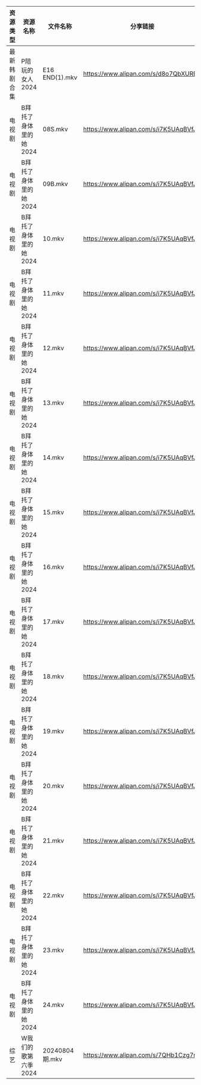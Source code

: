 | 资源类型   | 资源名称          | 文件名称           | 分享链接                                 | 更新时间                |
| ------ | ------------- | -------------- | ------------------------------------ | ------------------- |
| 最新韩剧合集 | P陪玩的女人2024    | E16 END(1).mkv | https://www.alipan.com/s/d8o7QbXUREf | 2024-08-05 00:09:51 |
| 电视剧    | B拜托了身体里的她2024 | 08S.mkv        | https://www.alipan.com/s/i7K5UAqBVfJ | 2024-08-05 08:02:10 |
| 电视剧    | B拜托了身体里的她2024 | 09B.mkv        | https://www.alipan.com/s/i7K5UAqBVfJ | 2024-08-05 08:02:10 |
| 电视剧    | B拜托了身体里的她2024 | 10.mkv         | https://www.alipan.com/s/i7K5UAqBVfJ | 2024-08-05 08:02:09 |
| 电视剧    | B拜托了身体里的她2024 | 11.mkv         | https://www.alipan.com/s/i7K5UAqBVfJ | 2024-08-05 08:02:09 |
| 电视剧    | B拜托了身体里的她2024 | 12.mkv         | https://www.alipan.com/s/i7K5UAqBVfJ | 2024-08-05 08:02:09 |
| 电视剧    | B拜托了身体里的她2024 | 13.mkv         | https://www.alipan.com/s/i7K5UAqBVfJ | 2024-08-05 08:02:08 |
| 电视剧    | B拜托了身体里的她2024 | 14.mkv         | https://www.alipan.com/s/i7K5UAqBVfJ | 2024-08-05 08:02:08 |
| 电视剧    | B拜托了身体里的她2024 | 15.mkv         | https://www.alipan.com/s/i7K5UAqBVfJ | 2024-08-05 08:02:08 |
| 电视剧    | B拜托了身体里的她2024 | 16.mkv         | https://www.alipan.com/s/i7K5UAqBVfJ | 2024-08-05 08:02:07 |
| 电视剧    | B拜托了身体里的她2024 | 17.mkv         | https://www.alipan.com/s/i7K5UAqBVfJ | 2024-08-05 08:02:07 |
| 电视剧    | B拜托了身体里的她2024 | 18.mkv         | https://www.alipan.com/s/i7K5UAqBVfJ | 2024-08-05 08:02:07 |
| 电视剧    | B拜托了身体里的她2024 | 19.mkv         | https://www.alipan.com/s/i7K5UAqBVfJ | 2024-08-05 08:02:06 |
| 电视剧    | B拜托了身体里的她2024 | 20.mkv         | https://www.alipan.com/s/i7K5UAqBVfJ | 2024-08-05 08:02:06 |
| 电视剧    | B拜托了身体里的她2024 | 21.mkv         | https://www.alipan.com/s/i7K5UAqBVfJ | 2024-08-05 08:02:06 |
| 电视剧    | B拜托了身体里的她2024 | 22.mkv         | https://www.alipan.com/s/i7K5UAqBVfJ | 2024-08-05 08:02:05 |
| 电视剧    | B拜托了身体里的她2024 | 23.mkv         | https://www.alipan.com/s/i7K5UAqBVfJ | 2024-08-05 08:02:05 |
| 电视剧    | B拜托了身体里的她2024 | 24.mkv         | https://www.alipan.com/s/i7K5UAqBVfJ | 2024-08-05 08:02:05 |
| 综艺     | W我们的歌第六季2024  | 20240804期.mkv  | https://www.alipan.com/s/7QHb1Czg7nU | 2024-08-05 00:09:11 |
